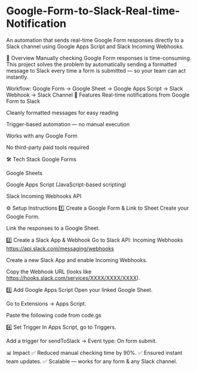 # Google-Form-to-Slack-Real-time-Notification
An automation that sends real-time Google Form responses directly to a Slack channel using Google Apps Script and Slack Incoming Webhooks.

📌 Overview
Manually checking Google Form responses is time-consuming.
This project solves the problem by automatically sending a formatted message to Slack every time a form is submitted — so your team can act instantly.

Workflow:
Google Form → Google Sheet → Google Apps Script → Slack Webhook → Slack Channel
🚀 Features
Real-time notifications from Google Form to Slack

Cleanly formatted messages for easy reading

Trigger-based automation — no manual execution

Works with any Google Form

No third-party paid tools required

🛠 Tech Stack
Google Forms

Google Sheets

Google Apps Script (JavaScript-based scripting)

Slack Incoming Webhooks API



⚙️ Setup Instructions
1️⃣ Create a Google Form & Link to Sheet
Create your Google Form.

Link the responses to a Google Sheet.

2️⃣ Create a Slack App & Webhook
Go to Slack API: Incoming Webhooks
https://api.slack.com/messaging/webhooks

Create a new Slack App and enable Incoming Webhooks.

Copy the Webhook URL (looks like https://hooks.slack.com/services/XXXX/XXXX/XXXX).

3️⃣ Add Google Apps Script
Open your linked Google Sheet.

Go to Extensions → Apps Script.

Paste the following code from code.gs

4️⃣ Set Trigger
In Apps Script, go to Triggers.

Add a trigger for sendToSlack → Event type: On form submit.

📊 Impact
✅ Reduced manual checking time by 90%.
✅ Ensured instant team updates.
✅ Scalable — works for any form & any Slack channel.
